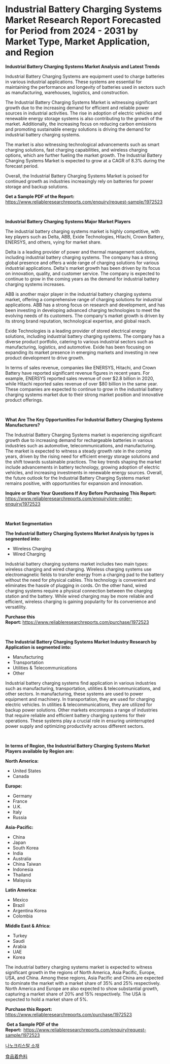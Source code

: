 <p><h1>Industrial Battery Charging Systems Market Research Report Forecasted for Period from 2024 -  2031 by Market Type, Market Application, and Region</h1></p><p><strong>Industrial Battery Charging Systems Market Analysis and Latest Trends</strong></p>
<p><p>Industrial Battery Charging Systems are equipment used to charge batteries in various industrial applications. These systems are essential for maintaining the performance and longevity of batteries used in sectors such as manufacturing, warehouses, logistics, and construction.</p><p>The Industrial Battery Charging Systems Market is witnessing significant growth due to the increasing demand for efficient and reliable power sources in industrial activities. The rise in adoption of electric vehicles and renewable energy storage systems is also contributing to the growth of the market. Additionally, the increasing focus on reducing carbon emissions and promoting sustainable energy solutions is driving the demand for industrial battery charging systems.</p><p>The market is also witnessing technological advancements such as smart charging solutions, fast charging capabilities, and wireless charging options, which are further fueling the market growth. The Industrial Battery Charging Systems Market is expected to grow at a CAGR of 8.3% during the forecast period.</p><p>Overall, the Industrial Battery Charging Systems Market is poised for continued growth as industries increasingly rely on batteries for power storage and backup solutions.</p></p>
<p><strong>Get a Sample PDF of the Report:&nbsp;</strong> <a href="https://www.reliableresearchreports.com/enquiry/request-sample/1972523">https://www.reliableresearchreports.com/enquiry/request-sample/1972523</a></p>
<p>&nbsp;</p>
<p><strong>Industrial Battery Charging Systems Major Market Players</strong></p>
<p><p>The industrial battery charging systems market is highly competitive, with key players such as Delta, ABB, Exide Technologies, Hitachi, Crown Battery, ENERSYS, and others, vying for market share. </p><p>Delta is a leading provider of power and thermal management solutions, including industrial battery charging systems. The company has a strong global presence and offers a wide range of charging solutions for various industrial applications. Delta's market growth has been driven by its focus on innovation, quality, and customer service. The company is expected to continue to grow in the coming years as the demand for industrial battery charging systems increases.</p><p>ABB is another major player in the industrial battery charging systems market, offering a comprehensive range of charging solutions for industrial applications. ABB has a strong focus on research and development, and has been investing in developing advanced charging technologies to meet the evolving needs of its customers. The company's market growth is driven by its strong brand reputation, technological expertise, and global reach.</p><p>Exide Technologies is a leading provider of stored electrical energy solutions, including industrial battery charging systems. The company has a diverse product portfolio, catering to various industrial sectors such as manufacturing, logistics, and automotive. Exide has been focusing on expanding its market presence in emerging markets and investing in new product development to drive growth.</p><p>In terms of sales revenue, companies like ENERSYS, Hitachi, and Crown Battery have reported significant revenue figures in recent years. For example, ENERSYS reported sales revenue of over $2.8 billion in 2020, while Hitachi reported sales revenue of over $80 billion in the same year. These companies are expected to continue to grow in the industrial battery charging systems market due to their strong market position and innovative product offerings.</p></p>
<p>&nbsp;</p>
<p><strong>What Are The Key Opportunities For Industrial Battery Charging Systems Manufacturers?</strong></p>
<p><p>The Industrial Battery Charging Systems market is experiencing significant growth due to increasing demand for rechargeable batteries in various industries such as automotive, telecommunications, and manufacturing. The market is expected to witness a steady growth rate in the coming years, driven by the rising need for efficient energy storage solutions and the shift towards sustainable practices. The key trends shaping the market include advancements in battery technology, growing adoption of electric vehicles, and increasing investments in renewable energy sources. Overall, the future outlook for the Industrial Battery Charging Systems market remains positive, with opportunities for expansion and innovation.</p></p>
<p><strong>Inquire or Share Your Questions If Any Before Purchasing This Report:</strong> <a href="https://www.reliableresearchreports.com/enquiry/pre-order-enquiry/1972523">https://www.reliableresearchreports.com/enquiry/pre-order-enquiry/1972523</a></p>
<p>&nbsp;</p>
<p><strong>Market Segmentation</strong></p>
<p><strong>The Industrial Battery Charging Systems Market Analysis by types is segmented into:</strong></p>
<p><ul><li>Wireless Charging</li><li>Wired Charging</li></ul></p>
<p><p>Industrial battery charging systems market includes two main types: wireless charging and wired charging. Wireless charging systems use electromagnetic fields to transfer energy from a charging pad to the battery without the need for physical cables. This technology is convenient and eliminates the hassle of plugging in cords. On the other hand, wired charging systems require a physical connection between the charging station and the battery. While wired charging may be more reliable and efficient, wireless charging is gaining popularity for its convenience and versatility.</p></p>
<p><strong>Purchase this Report:&nbsp;</strong><a href="https://www.reliableresearchreports.com/purchase/1972523">https://www.reliableresearchreports.com/purchase/1972523</a></p>
<p>&nbsp;</p>
<p><strong>The Industrial Battery Charging Systems Market Industry Research by Application is segmented into:</strong></p>
<p><ul><li>Manufacturing</li><li>Transportation</li><li>Utilities & Telecommunications</li><li>Other</li></ul></p>
<p><p>Industrial battery charging systems find application in various industries such as manufacturing, transportation, utilities & telecommunications, and other sectors. In manufacturing, these systems are used to power equipment and machinery. In transportation, they are used for charging electric vehicles. In utilities & telecommunications, they are utilized for backup power solutions. Other markets encompass a range of industries that require reliable and efficient battery charging systems for their operations. These systems play a crucial role in ensuring uninterrupted power supply and optimizing productivity across different sectors.</p></p>
<p>&nbsp;</p>
<p><strong>In terms of Region, the Industrial Battery Charging Systems Market Players available by Region are:</strong></p>
<p>
    <p> <strong> North America: </strong>
        <ul>
            <li>United States</li>
            <li>Canada</li>
        </ul>
        </p> 
    <p> <strong> Europe: </strong>
        <ul>
            <li>Germany</li>
            <li>France</li>
            <li>U.K.</li>
            <li>Italy</li>
            <li>Russia</li>
        </ul>
        </p> 
    <p> <strong> Asia-Pacific: </strong>
        <ul>
            <li>China</li>
            <li>Japan</li>
            <li>South Korea</li>
            <li>India</li>
            <li>Australia</li>
            <li>China Taiwan</li>
            <li>Indonesia</li>
            <li>Thailand</li>
            <li>Malaysia</li>
        </ul>
        </p> 
    <p> <strong> Latin America: </strong>
        <ul>
            <li>Mexico</li>
            <li>Brazil</li>
            <li>Argentina Korea</li>
            <li>Colombia</li>
        </ul>
        </p> 
    <p> <strong> Middle East & Africa: </strong>
        <ul>
            <li>Turkey</li>
            <li>Saudi</li>
            <li>Arabia</li>
            <li>UAE</li>
            <li>Korea</li>
        </ul>
    </p>
    </p>
<p><p>The industrial battery charging systems market is expected to witness significant growth in the regions of North America, Asia Pacific, Europe, USA, and China. Among these regions, Asia Pacific and China are expected to dominate the market with a market share of 35% and 25% respectively. North America and Europe are also expected to show substantial growth, capturing a market share of 20% and 15% respectively. The USA is expected to hold a market share of 5%.</p></p>
<p><strong>Purchase this Report: </strong><a href="https://www.reliableresearchreports.com/purchase/1972523">https://www.reliableresearchreports.com/purchase/1972523</a></p>
<p>&nbsp;<strong>Get a Sample PDF of the Report:&nbsp;&nbsp;</strong><a href="https://www.reliableresearchreports.com/enquiry/request-sample/1972523">https://www.reliableresearchreports.com/enquiry/request-sample/1972523</a></p>
<p><strong></strong></p>
<p><p><a href="https://github.com/sammyUltyylrich9067856/Market-Research-Report-List-1/blob/main/648301515184.md">나노크리스탈 소재</a></p><p><a href="https://github.com/ReyesKohler20231/Market-Research-Report-List-1/blob/main/774762916309.md">食品着色料</a></p></p>